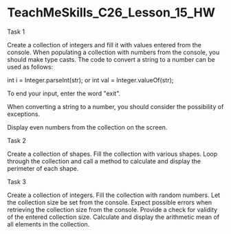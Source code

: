 # TeachMeSkills_C26_Lesson_15_HW

Task 1

Create a collection of integers and fill it with values ​​entered from the console.
When populating a collection with numbers from the console, you should make type casts.
The code to convert a string to a number can be used as follows:

int i = Integer.parseInt(str);
or
int val = Integer.valueOf(str);

To end your input, enter the word "exit".

When converting a string to a number, you should consider the possibility of exceptions.

Display even numbers from the collection on the screen.

Task 2

Create a collection of shapes.
Fill the collection with various shapes.
Loop through the collection and call a method to calculate and display the perimeter of each shape.

Task 3

Create a collection of integers.
Fill the collection with random numbers.
Let the collection size be set from the console.
Expect possible errors when retrieving the collection size from the console.
Provide a check for validity of the entered collection size.
Calculate and display the arithmetic mean of all elements in the collection.
